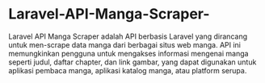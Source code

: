 # Laravel-API-Manga-Scraper-
Laravel API Manga Scraper adalah API berbasis Laravel yang dirancang untuk men-scrape data manga dari berbagai situs web manga. API ini memungkinkan pengguna untuk mengakses informasi mengenai manga seperti judul, daftar chapter, dan link gambar, yang dapat digunakan untuk aplikasi pembaca manga, aplikasi katalog manga, atau platform serupa.
